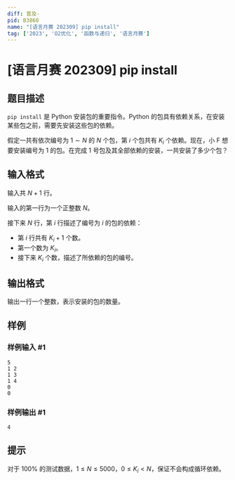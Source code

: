 ```yaml
---
diff: 普及-
pid: B3860
name: "[语言月赛 202309] pip install"
tag: ['2023', 'O2优化', '函数与递归', '语言月赛']
---
```

# [语言月赛 202309] pip install
## 题目描述

`pip install` 是 Python 安装包的重要指令。Python 的包具有依赖关系，在安装某些包之前，需要先安装这些包的依赖。

假定一共有依次编号为 $1 \sim N$ 的 $N$ 个包，第 $i$ 个包共有 $K_i$ 个依赖。现在，小 F 想要安装编号为 $1$ 的包。在完成 $1$ 号包及其全部依赖的安装，一共安装了多少个包？
## 输入格式

输入共 $N+1$ 行。

输入的第一行为一个正整数 $N$。

接下来 $N$ 行，第 $i$ 行描述了编号为 $i$ 的包的依赖：

- 第 $i$ 行共有 $K_i+1$ 个数。
- 第一个数为 $K_i$。
- 接下来 $K_i$ 个数，描述了所依赖的包的编号。
## 输出格式

输出一行一个整数，表示安装的包的数量。
## 样例

### 样例输入 #1
```
5
1 2
1 3
1 4
0
0
```
### 样例输出 #1
```
4
```
## 提示

对于 $100\%$ 的测试数据，$1 \le N \le 5000$，$0 \le K_i < N$，保证不会构成循环依赖。
